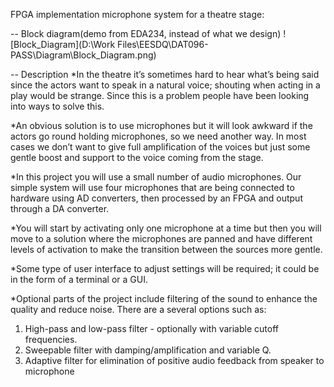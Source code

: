 FPGA implementation microphone system for a theatre stage:

-- Block diagram(demo from EDA234, instead of what we design)
![Block_Diagram](D:\Work Files\EESDQ\DAT096-PASS\Diagram\Block_Diagram.png)





-- Description
*In the theatre it’s sometimes hard to hear what’s being said since the actors want to speak in a natural voice; shouting when acting in a play would be strange. Since this is a problem people have been looking into ways to solve this.

*An obvious solution is to use microphones but it will look awkward if the actors go round holding microphones, so we need another way. In most cases we don’t want to give full amplification of the voices but just some gentle boost and support to the voice coming from the stage.

*In this project you will use a small number of audio microphones. Our simple system will use four microphones that are being connected to hardware using AD converters, then processed by an FPGA and output through a DA converter.

*You will start by activating only  one microphone at a time but then you will move to a solution where the microphones are panned and have different levels of activation to make the transition between the sources more gentle.

*Some type of user interface to adjust settings will be required; it could be in the form of a terminal or a GUI.

*Optional parts of the project include filtering of the sound to enhance the quality and reduce noise. There are a several options such as: 
1.	High-pass and low-pass filter - optionally  with variable cutoff frequencies. 
2.	Sweepable filter with damping/amplification and variable Q.
3.	Adaptive filter for elimination of positive audio feedback from speaker to microphone